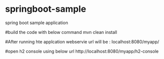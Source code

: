 # springboot-sample
spring boot sample application

#build the code with below command
mvn clean install

#After running hte applcation 
webservie url will be : localhost:8080/myapp/<endpoint>

#open h2 console using below url
http://localhost:8080/myapp/h2-console